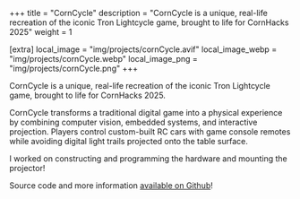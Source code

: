 +++
title = "CornCycle"
description = "CornCycle is a unique, real-life recreation of the iconic Tron Lightcycle game, brought to life for CornHacks 2025"
weight = 1

[extra]
local_image = "img/projects/cornCycle.avif"
local_image_webp = "img/projects/cornCycle.webp"
local_image_png = "img/projects/cornCycle.png"
+++

CornCycle is a unique, real-life recreation of the iconic Tron Lightcycle game, brought to life for CornHacks 2025. 

CornCycle transforms a traditional digital game into a physical experience by combining computer vision, embedded systems, and interactive projection. Players control custom-built RC cars with game console remotes while avoiding digital light trails projected onto the table surface.

I worked on constructing and programming the hardware and mounting the projector! 

Source code and more information [available on Github](https://github.com/USS-Watson/corncycle-game)!
